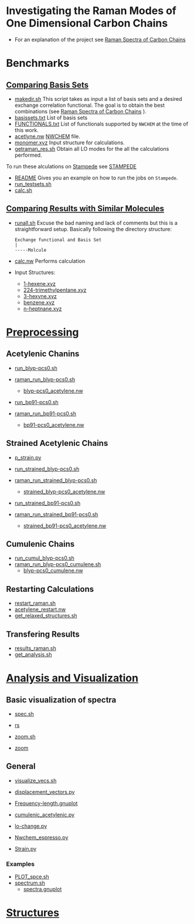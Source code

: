 # Investigating the Raman Modes of One Dimensional Carbon Chains

* For an explanation of the project see [Raman Spectra of Carbon Chains](https://github.com/alejandrox1/chains_nwchem/blob/master/carbon-chains.pdf)

# Benchmarks
## [Comparing Basis Sets](https://github.com/alejandrox1/chains_nwchem/tree/master/bench_basis)

* [makedir.sh](https://github.com/alejandrox1/chains_nwchem/blob/master/bench_basis/makedir.sh)
 This script takes as input a list of basis sets and a desired exchange correlation functional. The goal is to obtain the best combinations (see [Raman Spectra of Carbon Chains](https://github.com/alejandrox1/chains_nwchem/blob/master/carbon-chains.pdf) ).
 * [basissets.txt](https://github.com/alejandrox1/chains_nwchem/blob/master/bench_basis/basissets.txt)
   List of basis sets
 * [FUNCTIONALS.txt](https://github.com/alejandrox1/chains_nwchem/blob/master/bench_basis/FUNCTIONALS.txt)
   List of functionals supported by `NWCHEM` at the time of this work.
  * [acetlyne.nw](https://github.com/alejandrox1/chains_nwchem/blob/master/bench_basis/acetylene.nw)
    [NWCHEM](http://www.nwchem-sw.org/index.php/Main_Page) file.
  * [monomer.xyz](https://github.com/alejandrox1/chains_nwchem/blob/master/bench_basis/monomer.xyz)
    Input structure for calculations.
 * [getraman_res.sh](https://github.com/alejandrox1/chains_nwchem/blob/master/bench_basis/getraman_res.sh)
   Obtain all LO modes for the all the calculations performed.

To run these alculations on [Stampede](https://portal.tacc.utexas.edu/user-guides/stampede) see [STAMPEDE](https://github.com/alejandrox1/chains_nwchem/tree/master/bench_basis/STAMPEDE)
* [README](https://github.com/alejandrox1/chains_nwchem/blob/master/bench_basis/STAMPEDE/README)
 Gives you an example on how to run the jobs on `Stampede`.
* [run_testsets.sh](https://github.com/alejandrox1/chains_nwchem/blob/master/bench_basis/STAMPEDE/run_testsets.sh)
 * [calc.sh](https://github.com/alejandrox1/chains_nwchem/blob/master/bench_basis/STAMPEDE/calc.sh)

## [Comparing Results with Similar Molecules](https://github.com/alejandrox1/chains_nwchem/tree/master/bench_mols)
* [runall.sh](https://github.com/alejandrox1/chains_nwchem/blob/master/bench_mols/runall.sh)
  Excuse the bad naming and lack of comments but this is a straightforward setup.
  Basically following the directory structure:
  ```
  Exchange functional and Basis Set
  |
  -----Molcule
  ```


 * [calc.nw](https://github.com/alejandrox1/chains_nwchem/blob/master/bench_mols/calc.nw)
   Performs calculation
 * Input Structures:
    * [1-hexene.xyz](https://github.com/alejandrox1/chains_nwchem/blob/master/bench_mols/1-hexene.xyz)
    * [224-trimethylpentane.xyz](https://github.com/alejandrox1/chains_nwchem/blob/master/bench_mols/224-trimethylpentane.xyz)
    * [3-hexyne.xyz](https://github.com/alejandrox1/chains_nwchem/blob/master/bench_mols/3-hexyne.xyz)
    * [benzene.xyz](https://github.com/alejandrox1/chains_nwchem/blob/master/bench_mols/benzene.xyz)
    * [n-heptnane.xyz](https://github.com/alejandrox1/chains_nwchem/blob/master/bench_mols/n-heptnane.xyz)  


# [Preprocessing](https://github.com/alejandrox1/chains_nwchem/tree/master/calculations)
## Acetylenic Chanins
* [run_blyp-pcs0.sh](https://github.com/alejandrox1/chains_nwchem/blob/master/calculations/run_blyp-pcs0.sh)
 * [raman_run_blyp-pcs0.sh](https://github.com/alejandrox1/chains_nwchem/blob/master/calculations/raman_run_blyp-pcs0.sh)
    * [blyp-pcs0_acetylene.nw](https://github.com/alejandrox1/chains_nwchem/blob/master/calculations/blyp-pcs0_acetylene.nw)

* [run_bp91-pcs0.sh](https://github.com/alejandrox1/chains_nwchem/blob/master/calculations/run_bp91-pcs0.sh)
 * [raman_run_bp91-pcs0.sh](https://github.com/alejandrox1/chains_nwchem/blob/master/calculations/raman_run_bp91-pcs0.sh)
    * [bp91-pcs0_acetylene.nw](https://github.com/alejandrox1/chains_nwchem/blob/master/calculations/bp91-pcs0_acetylene.nw)

## Strained Acetylenic Chains
* [p_strain.py](https://github.com/alejandrox1/chains_nwchem/blob/master/calculations/p_strain.py)

* [run_strained_blyp-pcs0.sh](https://github.com/alejandrox1/chains_nwchem/blob/master/calculations/run_strained_blyp-pcs0.sh)
 * [raman_run_strained_blyp-pcs0.sh](https://github.com/alejandrox1/chains_nwchem/blob/master/calculations/raman_run_strained_blyp-pcs0.sh)
    * [strained_blyp-pcs0_acetylene.nw](https://github.com/alejandrox1/chains_nwchem/blob/master/calculations/strained_blyp-pcs0_acetylene.nw)

* [run_strained_bp91-pcs0.sh](https://github.com/alejandrox1/chains_nwchem/blob/master/calculations/run_strained_bp91-pcs0.sh)
 * [raman_run_strained_bp91-pcs0.sh](https://github.com/alejandrox1/chains_nwchem/blob/master/calculations/raman_run_strained_bp91-pcs0.sh)
    * [strained_bp91-pcs0_acetylene.nw](https://github.com/alejandrox1/chains_nwchem/blob/master/calculations/strained_bp91-pcs0_acetylene.nw)

## Cumulenic Chains
* [run_cumul_blyp-pcs0.sh](https://github.com/alejandrox1/chains_nwchem/blob/master/calculations/run_cumul_blyp-pcs0.sh)
 * [raman_run_blyp-pcs0_cumulene.sh](https://github.com/alejandrox1/chains_nwchem/blob/master/calculations/raman_run_blyp-pcs0_cumulene.sh)
    * [blyp-pcs0_cumulene.nw](https://github.com/alejandrox1/chains_nwchem/blob/master/calculations/blyp-pcs0_cumulene.nw)

## Restarting Calculations
* [restart_raman.sh](https://github.com/alejandrox1/chains_nwchem/blob/master/calculations/restart_raman.sh)
 * [acetylene_restart.nw](https://github.com/alejandrox1/chains_nwchem/blob/master/calculations/acetylene_restart.nw)
* [get_relaxed_structures.sh](https://github.com/alejandrox1/chains_nwchem/blob/master/calculations/get_relaxed_structures.sh)

## Transfering Results
* [results_raman.sh](https://github.com/alejandrox1/chains_nwchem/blob/master/calculations/results_raman.sh)
* [get_analysis.sh](https://github.com/alejandrox1/chains_nwchem/blob/master/calculations/get_analysis.sh)




# [Analysis and Visualization](https://github.com/alejandrox1/chains_nwchem/tree/master/analysis_viz)
## Basic visualization of spectra
* [spec.sh](https://github.com/alejandrox1/chains_nwchem/blob/master/analysis_viz/ANALYSIS_SCRIPTS/spec.sh)
 * [rs](https://github.com/alejandrox1/chains_nwchem/blob/master/analysis_viz/ANALYSIS_SCRIPTS/rs)

* [zoom.sh](https://github.com/alejandrox1/chains_nwchem/blob/master/analysis_viz/ANALYSIS_SCRIPTS/zoom.sh)
 * [zoom](https://github.com/alejandrox1/chains_nwchem/blob/master/analysis_viz/ANALYSIS_SCRIPTS/zoom)

## General 
* [visualize_vecs.sh](https://github.com/alejandrox1/chains_nwchem/blob/master/analysis_viz/NEWER_RAMAN_RES/visualize_vecs.sh)
 * [displacement_vectors.py](https://github.com/alejandrox1/chains_nwchem/blob/master/analysis_viz/NEWER_RAMAN_RES/displacement_vectors.py)

* [Frequency-length.gnuplot](https://github.com/alejandrox1/chains_nwchem/blob/master/analysis_viz/NEWER_RAMAN_RES/Frequency-length.gnuplot)

* [cumulenic_acetylenic.py](https://github.com/alejandrox1/chains_nwchem/blob/master/analysis_viz/NEWER_RAMAN_RES/cumulenic_acetylenic.py)

* [lo-change.py](https://github.com/alejandrox1/chains_nwchem/blob/master/analysis_viz/NEWER_RAMAN_RES/lo-change.py)

* [Nwchem_espresso.py](https://github.com/alejandrox1/chains_nwchem/blob/master/analysis_viz/NEWER_RAMAN_RES/Nwchem_espresso.py)

* [Strain.py](https://github.com/alejandrox1/chains_nwchem/blob/master/analysis_viz/NEWER_RAMAN_RES/Strain.py)

### Examples
* [PLOT_spce.sh](https://github.com/alejandrox1/chains_nwchem/blob/master/analysis_viz/NEWER_RAMAN_RES/blyp_RAMAN_RESULTS/PLOT_spec.sh)
 * [spectrum.sh](https://github.com/alejandrox1/chains_nwchem/blob/master/analysis_viz/NEWER_RAMAN_RES/blyp_RAMAN_RESULTS/spectrum.sh)
    * [spectra.gnuplot](https://github.com/alejandrox1/chains_nwchem/blob/master/analysis_viz/NEWER_RAMAN_RES/blyp_RAMAN_RESULTS/spectrum.sh)

# [Structures](https://github.com/alejandrox1/chains_nwchem/tree/master/carbyne)
